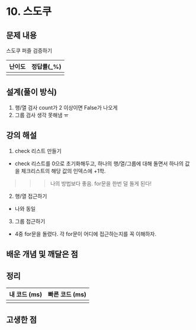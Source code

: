 # 10. 스도쿠

## 문제 내용
스도쿠 퍼즐 검증하기

| 난이도 | 정답률(\_%) |
| :----: | :---------: |
|        |             |

## 설계(풀이 방식)
1. 행/열 검사
count가 2 이상이면 False가 나오게
2. 그룹 검사
생각 못해냄 ㅠ


## 강의 해설
1. check 리스트 만들기
- check 리스트를 0으로 초기화해두고, 하나의 행/열/그룹에 대해 돌면서 하나의 값을 체크리스트의 해당 값의 인덱스에 +1학.
>>> 나의 방법보다 좋음. for문을 한번 덜 돌게 된다!
2. 행/열 접근하기
- 나와 동일
3. 그룹 접근하기
- 4중 for문을 돌렸다. 각 for문이 어디에 접근하는지를 꼭 이해하자.


## 배운 개념 및 깨달은 점

## 정리

| 내 코드 (ms) | 빠른 코드 (ms) |
| :----------: | :------------: |
|              |                |

## 고생한 점